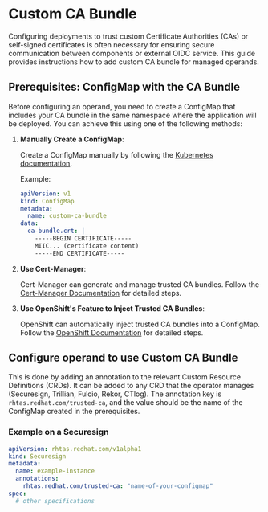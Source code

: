 # Custom CA Bundle

Configuring deployments to trust custom Certificate Authorities (CAs) or self-signed certificates is often necessary for
ensuring secure communication between components or external OIDC service. This guide provides instructions how to add
custom CA bundle for managed operands.

## Prerequisites: ConfigMap with the CA Bundle

Before configuring an operand, you need to create a ConfigMap that includes your CA bundle in the same namespace where
the application will be deployed. You can achieve this using one of the following methods:

1. **Manually Create a ConfigMap**:

   Create a ConfigMap manually by following the [Kubernetes documentation](https://kubernetes.io/docs/tasks/configure-pod-container/configure-pod-configmap/).

   Example:
   ```yaml
   apiVersion: v1
   kind: ConfigMap
   metadata:
     name: custom-ca-bundle
   data:
     ca-bundle.crt: |
       -----BEGIN CERTIFICATE-----
       MIIC... (certificate content)
       -----END CERTIFICATE-----
   ```

2. **Use Cert-Manager**:

   Cert-Manager can generate and manage trusted CA bundles. Follow the [Cert-Manager Documentation](https://cert-manager.io/docs/usage/certificate/) for detailed steps.

3. **Use OpenShift's Feature to Inject Trusted CA Bundles**:

   OpenShift can automatically inject trusted CA bundles into a ConfigMap. Follow the [OpenShift Documentation](https://docs.openshift.com/container-platform/latest/networking/configuring-a-custom-pki.html#certificate-injection-using-operators_configuring-a-custom-pki) for detailed steps.

## Configure operand to use Custom CA Bundle

This is done by adding an annotation to the relevant Custom Resource Definitions (CRDs). It can be added to any CRD that
the operator manages (Securesign, Trillian, Fulcio, Rekor, CTlog). The annotation key is `rhtas.redhat.com/trusted-ca`,
and the value should be the name of the ConfigMap created in the prerequisites.

### Example on a Securesign

```yaml
apiVersion: rhtas.redhat.com/v1alpha1
kind: Securesign
metadata:
  name: example-instance
  annotations:
    rhtas.redhat.com/trusted-ca: "name-of-your-configmap"
spec:
  # other specifications
```
